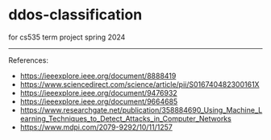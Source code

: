 # ddos-classification

for cs535 term project spring 2024

---

References:

* https://ieeexplore.ieee.org/document/8888419
* https://www.sciencedirect.com/science/article/pii/S016740482300161X
* https://ieeexplore.ieee.org/document/9476932
* https://ieeexplore.ieee.org/document/9664685
* https://www.researchgate.net/publication/358884690_Using_Machine_Learning_Techniques_to_Detect_Attacks_in_Computer_Networks
* https://www.mdpi.com/2079-9292/10/11/1257
